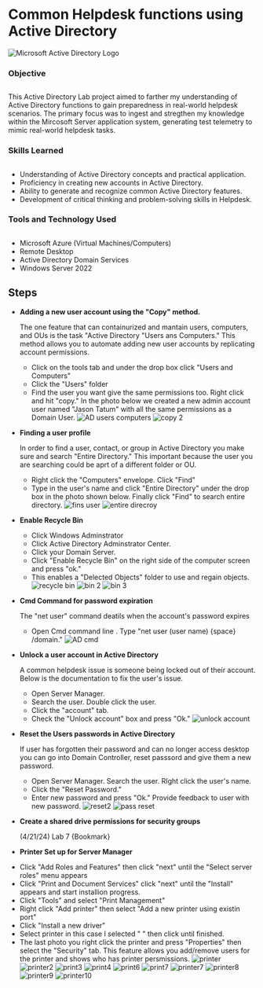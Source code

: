 # Common Helpdesk functions using Active Directory
<img src="https://i.imgur.com/pU5A58S.png" alt="Microsoft Active Directory Logo"/>

### Objective<h2>

This Active Directory Lab project aimed to farther my understanding of Active Directory functions to gain preparedness in real-world helpdesk scenarios. The primary focus was to ingest and stregthen my knowledge within the Mircosoft Server application system, generating test telemetry to mimic real-world helpdesk tasks.

### Skills Learned<h2>

- Understanding of Active Directory concepts and practical application.
- Proficiency in creating new accounts in Active Directory.
- Ability to generate and recognize common Active Directory features.
- Development of critical thinking and problem-solving skills in Helpdesk.

### Tools and Technology Used<h2>

  - Microsoft Azure (Virtual Machines/Computers)
  - Remote Desktop
  - Active Directory Domain Services
  - Windows Server 2022

## Steps

* **Adding a new user account using the "Copy" method.** <p>
The one feature that can containurized and mantain users, computers, and OUs is the task "Active Directory "Users ans Computers." This method allows you to automate adding new user accounts by replicating account permissions.
  - Click on the tools tab and under the drop box click "Users and Computers"
  - Click the "Users" folder
  - Find the user you want give the same permissions too. Right click and hit "copy." In the photo below we created a new admin account user named "Jason Tatum" with all the same permissions as a Domain User.
![AD users computers](https://github.com/TerrellSowell/Helpdesk-functions-Active-Directory-account-creation-Cmd-Commands-/assets/161978506/21d536a2-552d-4d7e-b42c-b068b0f29961)
![copy 2](https://github.com/TerrellSowell/Helpdesk-functions-Active-Directory-account-creation-Cmd-Commands-/assets/161978506/55cfbba5-f666-4688-a90a-93de45da4983)


* **Finding a user profile**<p>
In order to find a user, contact, or group in Active Directory you make sure and search "Entire Directory." This important because the user you are searching could be aprt of a different folder or OU.
  - Right click the "Computers" envelope. Click "Find"
  - Type in the user's name and click "Entire Directory" under the drop box in the photo shown below. Finally click "Find" to search entire directory.
![fins user](https://github.com/TerrellSowell/Helpdesk-functions-Active-Directory-account-creation-Cmd-Commands-/assets/161978506/2b7ae503-ba3d-4896-a326-6f1c669e3cd8)
![entire direcroy](https://github.com/TerrellSowell/Helpdesk-functions-Active-Directory-account-creation-Cmd-Commands-/assets/161978506/680d8202-59ec-415b-91b8-c5ba3520fe60)<p>

* **Enable Recycle Bin**<p>
  - Click Windows Adminstrator
  - Click Active Directory Adminstrator Center.
  - Click your Domain Server.
  - Click "Enable Recycle Bin" on the right side of the computer screen and press "ok."
  - This enables a "Delected Objects" folder to use and regain objects.
  ![recycle bin ](https://github.com/TerrellSowell/Helpdesk-functions-Active-Directory-account-creation-Cmd-Commands-/assets/161978506/49d38e4f-34d3-4e75-b58d-a83701d6ec58)
  ![bin 2](https://github.com/TerrellSowell/Helpdesk-functions-Active-Directory-account-creation-Cmd-Commands-/assets/161978506/95f03229-3d6d-46c2-af5f-227ce3cb8f22)
  ![bin 3](https://github.com/TerrellSowell/Helpdesk-functions-Active-Directory-account-creation-Cmd-Commands-/assets/161978506/a6c7a693-1479-4b0d-a846-b9aee70882ba)

* **Cmd Command for password expiration**<p>
The "net user" command deatils when the account's password expires
  - Open Cmd command line . Type "net user (user name) {space} /domain."
![AD cmd](https://github.com/TerrellSowell/Helpdesk-functions-Active-Directory-account-creation-Cmd-Commands-/assets/161978506/15378c80-a98d-4106-9b9f-338bafb31b55)

* **Unlock a user account in Active Directory**<p>
A common helpdesk issue is someone being locked out of their account. Below is the documentation to fix the user's issue.
  - Open Server Manager.
  - Search the user. Double click the user.
  - Click the "account" tab.
  - Check the "Unlock account" box and press "Ok."
 ![unlock account](https://github.com/TerrellSowell/Helpdesk-functions-Active-Directory-account-creation-Cmd-Commands-/assets/161978506/79ebd364-6409-4bb1-8e09-5b7468aeb139)

* **Reset the Users passwords in Active Directory**<p>
If user has forgotten their password and can no longer access desktop you can go into Domain Controller, reset passsord and give them a new password.
  - Open Server Manager.
    Search the user. RIght click the user's name.
  - Click the "Reset Password."
  - Enter new password and press "Ok." Provide feedback to user with new password.
![reset2](https://github.com/TerrellSowell/Helpdesk-functions-Active-Directory-account-creation-Cmd-Commands-/assets/161978506/86b7a913-93a9-42f6-a4c3-c9b7c383f100)
![pass reset](https://github.com/TerrellSowell/Helpdesk-functions-Active-Directory-account-creation-Cmd-Commands-/assets/161978506/0f930cbd-b43d-4143-9720-5b3233440683)

* **Create a shared drive permissions for security groups**<p>
  (4/21/24) Lab 7 {Bookmark}
  
* **Printer Set up for Server Manager**<p>
- Click "Add Roles and Features" then click "next" until the "Select server roles" menu appears
- Click "Print and Document Services" click "next" until the "Install" appears and start installion progress.
- Click "Tools" and select "Print Management"
- Right click "Add printer" then select "Add a new printer using existin port"
- Click "Install a new driver"
- Select printer in this case I selected " " then click until finished.
- The last photo you right click the printer and press "Properties" then select the "Security" tab. This feature allows you add/remove users for the printer and shows who has printer persmissions. 
![printer](https://github.com/TerrellSowell/Helpdesk-functions-Active-Directory-account-creation-Cmd-Commands-/assets/161978506/bfc23d06-fe64-40e4-b77c-687e2920623d)
![printer2](https://github.com/TerrellSowell/Helpdesk-functions-Active-Directory-account-creation-Cmd-Commands-/assets/161978506/316a35b0-847a-485a-88f4-2eecb383ce37)
![print3](https://github.com/TerrellSowell/Helpdesk-functions-Active-Directory-account-creation-Cmd-Commands-/assets/161978506/6d4c293f-7ad5-4684-a525-660671945ceb)
![print4](https://github.com/TerrellSowell/Helpdesk-functions-Active-Directory-account-creation-Cmd-Commands-/assets/161978506/fa711a73-a910-4bcf-9ab0-b59dd191f7dc)
![print6](https://github.com/TerrellSowell/Helpdesk-functions-Active-Directory-account-creation-Cmd-Commands-/assets/161978506/6cadacc1-9d23-4628-a0fa-873fe0da3e58)
![print7](https://github.com/TerrellSowell/Helpdesk-functions-Active-Directory-account-creation-Cmd-Commands-/assets/161978506/dd4cf037-9499-49f8-916d-da8875a2b585)
![printer7](https://github.com/TerrellSowell/Helpdesk-functions-Active-Directory-account-creation-Cmd-Commands-/assets/161978506/7aa88453-39eb-4bfe-82df-37e8b16f4e6b)
![printer8](https://github.com/TerrellSowell/Helpdesk-functions-Active-Directory-account-creation-Cmd-Commands-/assets/161978506/2bc9f9c1-7337-487c-8dd4-e22b23df5afe)
![printer9](https://github.com/TerrellSowell/Helpdesk-functions-Active-Directory-account-creation-Cmd-Commands-/assets/161978506/04415085-81e8-462d-b802-522e96f38f97)
![printer10](https://github.com/TerrellSowell/Helpdesk-functions-Active-Directory-account-creation-Cmd-Commands-/assets/161978506/7e291ae4-fb84-4feb-bec0-a52669cc43c6)


   


  



